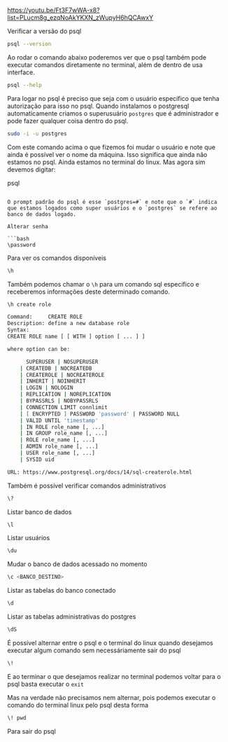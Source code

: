 https://youtu.be/Ft3F7wWA-x8?list=PLucm8g_ezqNoAkYKXN_zWupyH6hQCAwxY

Verificar a versão do psql

```bash
psql --version
```

Ao rodar o comando abaixo poderemos ver que o psql também pode executar comandos diretamente no terminal, além de dentro de usa interface.

```bash
psql --help
```

Para logar no psql é preciso que seja com o usuário específico que tenha autorização para isso no psql. Quando instalamos o postgresql automaticamente criamos o superusuário `postgres` que é administrador e pode fazer qualquer coisa dentro do psql.

```bash
sudo -i -u postgres
```
Com este comando acima o que fizemos foi mudar o usuário e note que ainda é possível ver o nome da máquina. Isso significa que ainda não estamos no psql. Ainda estamos no terminal do linux. Mas agora sim devemos digitar:

psql
```

O prompt padrão do psql é esse `postgres=#` e note que o `#` indica que estamos logados como super usuários e o `postgres` se refere ao banco de dados logado.

Alterar senha

```bash
\password
```

Para ver os comandos disponíveis

```bash
\h
```

Também podemos chamar o `\h` para um comando sql específico e receberemos informações deste determinado comando.

```bash
\h create role

Command:     CREATE ROLE
Description: define a new database role
Syntax:
CREATE ROLE name [ [ WITH ] option [ ... ] ]

where option can be:

      SUPERUSER | NOSUPERUSER
    | CREATEDB | NOCREATEDB
    | CREATEROLE | NOCREATEROLE
    | INHERIT | NOINHERIT
    | LOGIN | NOLOGIN
    | REPLICATION | NOREPLICATION
    | BYPASSRLS | NOBYPASSRLS
    | CONNECTION LIMIT connlimit
    | [ ENCRYPTED ] PASSWORD 'password' | PASSWORD NULL
    | VALID UNTIL 'timestamp'
    | IN ROLE role_name [, ...]
    | IN GROUP role_name [, ...]
    | ROLE role_name [, ...]
    | ADMIN role_name [, ...]
    | USER role_name [, ...]
    | SYSID uid

URL: https://www.postgresql.org/docs/14/sql-createrole.html
```

Também é possível verificar comandos administrativos

```bash
\?
```

Listar banco de dados

```bash
\l
```

Listar usuários

```bash
\du
```

Mudar o banco de dados acessado no momento

```bash
\c <BANCO_DESTINO>
```

Listar as tabelas do banco conectado

```bash
\d
```

Listar as tabelas administrativas do postgres

```bash
\dS
```

É possível alternar entre o psql e o terminal do linux quando desejamos executar algum comando sem necessáriamente sair do psql

```bash
\!
```

E ao terminar o que desejamos realizar no terminal podemos voltar para o psql basta executar o `exit`

Mas na verdade não precisamos nem alternar, pois podemos executar o comando do terminal linux pelo psql desta forma

```bash
\! pwd
```

Para sair do psql
